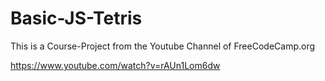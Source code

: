 # Basic-JS-Tetris
This is a Course-Project from the Youtube Channel of FreeCodeCamp.org

<https://www.youtube.com/watch?v=rAUn1Lom6dw>
